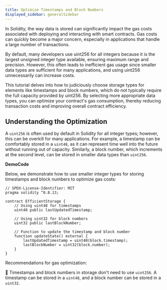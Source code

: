 ```yaml
---
title: Optimize Timestamps and Block Numbers
displayed_sidebar: generalSidebar
---
```


In Solidity, the way data is stored can significantly impact the gas costs associated with deploying and interacting with smart contracts. Gas costs can quickly become a major concern, especially in applications that handle a large number of transactions.

By default, many developers use uint256 for all integers because it is the largest unsigned integer type available, ensuring maximum range and precision. However, this often leads to inefficient gas usage since smaller data types are sufficient for many applications, and using uint256 unnecessarily can increase costs.

This tutorial delves into how to judiciously choose storage types for elements like timestamps and block numbers, which do not typically require the full capacity provided by uint256. By selecting more appropriate data types, you can optimize your contract's gas consumption, thereby reducing transaction costs and improving overall contract efficiency.

## Understanding the Optimization

A `uint256` is often used by default in Solidity for all integer types; however, this can be overkill for many applications. For example, a timestamp can be comfortably stored in a `uint48`, as it can represent time well into the future without running out of capacity. Similarly, a block number, which increments at the second level, can be stored in smaller data types than `uint256`.

**DemoCode**

Below, we demonstrate how to use smaller integer types for storing timestamps and block numbers to optimize gas costs:

```solidity
// SPDX-License-Identifier: MIT
pragma solidity ^0.8.13;

contract EfficientStorage {
    // Using uint48 for timestamps
    uint48 public lastUpdatedTimestamp;

    // Using uint32 for block numbers
    uint32 public lastBlockNumber;

    // Function to update the timestamp and block number
    function updateState() external {
        lastUpdatedTimestamp = uint48(block.timestamp);
        lastBlockNumber = uint32(block.number);
    }
}
```

Recommendations for gas optimization:

🌟 Timestamps and block numbers in storage don't need to use `uint256`. A timestamp can be stored in a `uint48`, and a block number can be stored in a `uint32`.
